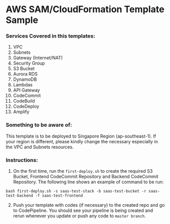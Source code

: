 # AWS SAM/CloudFormation Template Sample

### Services Covered in this templates:
1. VPC
2. Subnets
3. Gateway (Internet/NAT)
4. Security Group
5. S3 Bucket
6. Aurora RDS
7. DynamoDB
8. Lambdas
9. API Gateway
10. CodeCommit
11. CodeBuild
12. CodeDeploy
13. Amplify


### Something to be aware of:
This template is to be deployed to Singapore Region (ap-southeast-1). If your region is different, please kindly change the necessary especially in the VPC and Subnets resources.

### Instructions:
1. On the first time, run the `first-deploy.sh` to create the required S3 Bucket, Frontend CodeCommit Repository and Backend CodeCommit Repository. The following line shows an example of command to be run:

`bash first-deploy.sh -s saas-test-stack -b saas-test-bucket -r saas-test-backend -f saas-test-frontend`

2. Push your template with codes (if necessary) to the created repo and go to CodePipeline. You should see your pipeline is being created and rerun whenever you update or push any code to `master branch`.
